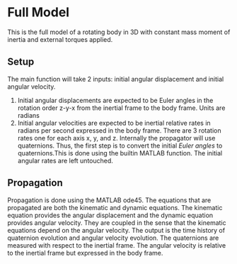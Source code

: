 # Full Model
This is the full model of a rotating body in 3D with constant mass moment of
inertia and external torques applied.

## Setup
The main function will take 2 inputs: initial angular displacement and initial
angular velocity.
1. Initial angular displacements are expected to be Euler angles in the rotation
   order z-y-x from the inertial frame to the body frame. Units are radians
2. Initial angular velocities are expected to be inertial relative rates in
   radians per second expressed in the body frame. There are 3 rotation rates
   one for each axis x, y, and z.
Internally the propagator will use quaternions. Thus, the first step is to
convert the initial *Euler angles* to quaternions.This is done using the builtin
MATLAB function. The initial angular rates are left untouched.

## Propagation
Propagation is done using the MATLAB ode45. The equations that are propagated
are both the kinematic and dynamic equations. The kinematic equation provides 
the angular displacement and the dynamic equation provides angular velocity.
They are coupled in the sense that the kinematic equations depend on the angular
velocity. The output is the time history of quaternion evolution and angular
velocity evolution. The quaternions are measured with respect to the inertial
frame. The angular velocity is relative to the inertial frame but expressed in
the body frame.
